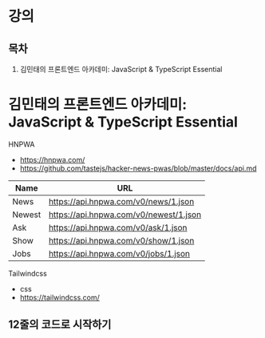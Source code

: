 # 강의

## 목차
1. 김민태의 프론트엔드 아카데미: JavaScript & TypeScript Essential


# 김민태의 프론트엔드 아카데미: JavaScript & TypeScript Essential

HNPWA
- https://hnpwa.com/
- https://github.com/tastejs/hacker-news-pwas/blob/master/docs/api.md

| Name | URL|
|-----|-----|
|News |	https://api.hnpwa.com/v0/news/1.json |
|Newest |	https://api.hnpwa.com/v0/newest/1.json |
|Ask |	https://api.hnpwa.com/v0/ask/1.json |
|Show |	https://api.hnpwa.com/v0/show/1.json |
|Jobs |	https://api.hnpwa.com/v0/jobs/1.json |


Tailwindcss
- css
- https://tailwindcss.com/

## 12줄의 코드로 시작하기